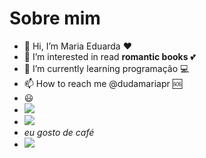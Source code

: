 # Sobre mim 
- 👋 Hi, I’m Maria Eduarda ❤️
- 👀 I’m interested in read **romantic books** 💕
- 🌱 I’m currently learning programação 💻
- 📫 How to reach me @dudamariapr 🆘
- 😃
- ![](https://img.shields.io/badge/Scratch-4D97FF?style=for-the-badge&logo=Scratch&logoColor=white)
- ![](https://img.shields.io/badge/JavaScript-323330?style=for-the-badge&logo=javascript&logoColor=F7DF1E)
- *eu gosto de café*
- <a href = "mailto:andrade.maria@escola,pr,gov,br"><img src="https://img.shields.io/badge/Gmail-D14836?style=for-the-badge&logo=gmail&logoColor=white" target="_blank"></a>
